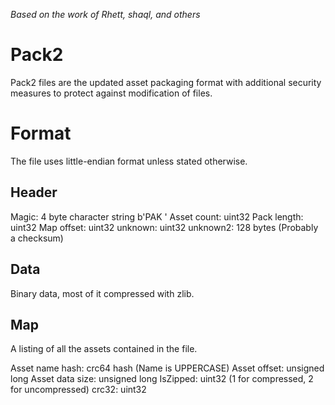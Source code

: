 _Based on the work of Rhett, shaql, and others_

# Pack2

Pack2 files are the updated asset packaging format with additional security measures to
protect against modification of files.

# Format
The file uses little-endian format unless stated otherwise.

## Header
Magic: 4 byte character string b'PAK '
Asset count: uint32
Pack length: uint32
Map offset: uint32
unknown: uint32
unknown2: 128 bytes (Probably a checksum)

## Data
Binary data, most of it compressed with zlib.

## Map
A listing of all the assets contained in the file.

Asset name hash: crc64 hash (Name is UPPERCASE)
Asset offset: unsigned long
Asset data size: unsigned long
IsZipped: uint32 (1 for compressed, 2 for uncompressed)
crc32: uint32
